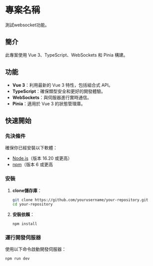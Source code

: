 # 專案名稱

測試websocket功能。

## 簡介

此專案使用 Vue 3、TypeScript、WebSockets 和 Pinia 構建。

## 功能

- **Vue 3**：利用最新的 Vue 3 特性，包括組合式 API。
- **TypeScript**：確保類型安全和更好的開發體驗。
- **WebSockets**：與伺服器進行實時通信。
- **Pinia**：適用於 Vue 3 的狀態管理庫。

## 快速開始

### 先決條件

確保你已經安裝以下軟體：

- [Node.js](https://nodejs.org/)（版本 16.20 或更高）
- [npm](https://www.npmjs.com/)（版本 6 或更高

### 安裝

1. **clone儲存庫**：

   ```bash
   git clone https://github.com/yourusername/your-repository.git
   cd your-repository
   ```

2. **安裝依賴**：

   ```bash
   npm install
   ```

### 運行開發伺服器

使用以下命令啟動開發伺服器：

```bash
npm run dev
```
